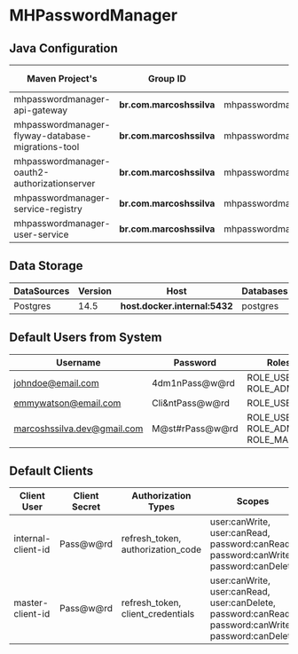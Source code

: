 # MHPasswordManager

## Java Configuration
| Maven Project's                                   | Group ID                 | Artifact ID                                       | Version            | Java Version | Spring Boot | Spring Cloud |
|---------------------------------------------------|--------------------------|---------------------------------------------------|--------------------|--------------|-------------|--------------|
| mhpasswordmanager-api-gateway                     | **br.com.marcoshssilva** | mhpasswordmanager.api.gateway                     | **0.0.1-SNAPSHOT** | temurin-11   | 2.7.3       | 2021.0.3     |
| mhpasswordmanager-flyway-database-migrations-tool | **br.com.marcoshssilva** | mhpasswordmanager.flyway.database.migrations.tool | **0.0.1-SNAPSHOT** | temurin-11   | 2.7.3       | 2021.0.3     |
| mhpasswordmanager-oauth2-authorizationserver      | **br.com.marcoshssilva** | mhpasswordmanager.oauth2.authorization.server     | **0.0.1-SNAPSHOT** | temurin-11   | 2.7.3       | 2021.0.3     |
| mhpasswordmanager-service-registry                | **br.com.marcoshssilva** | mhpasswordmanager.service.registry                | **0.0.1-SNAPSHOT** | temurin-11   | 2.7.3       | 2021.0.3     |
| mhpasswordmanager-user-service                    | **br.com.marcoshssilva** | mhpasswordmanager.userservice                     | **0.0.1-SNAPSHOT** | temurin-11   | 2.7.3       | 2021.0.3     |

## Data Storage
| DataSources | Version | Host                          | Databases | Schemas  | Username | Password |
|-------------|---------|-------------------------------|-----------|----------|----------|----------|
| Postgres    | 14.5    | **host.docker.internal:5432** | postgres  | db_users | postgres | postgres |

## Default Users from System
| Username                    | Password        | Roles                              |
|-----------------------------|-----------------|------------------------------------|
| johndoe@email.com           | 4dm1nPass@w@rd  | ROLE_USER, ROLE_ADMIN              |
| emmywatson@email.com        | Cli&ntPass@w@rd | ROLE_USER                          |
| marcoshssilva.dev@gmail.com | M@st#rPass@w@rd | ROLE_USER, ROLE_ADMIN, ROLE_MASTER |

## Default Clients
| Client User         | Client Secret | Authorization Types               | Scopes                                                                                               | Redirect URI's                                                                                                                              | Properties                                                                       |
|---------------------|---------------|-----------------------------------|------------------------------------------------------------------------------------------------------|---------------------------------------------------------------------------------------------------------------------------------------------|----------------------------------------------------------------------------------|
| internal-client-id  | Pass@w@rd     | refresh_token, authorization_code | user:canWrite, user:canRead, password:canRead, password:canWrite, password:canDelete                 | http://localhost/auth/authorize, https://oidcdebugger.com/debug, http://localhost:4200/auth/authorize, http://localhost:8100/auth/authorize | TOKEN_EXPIRATION=1DAY, REFRESH_TOKEN_EXPIRATION=2DAY, REUSABLE_REFRESH_TOKEN=OFF |
| master-client-id    | Pass@w@rd     | refresh_token, client_credentials | user:canWrite, user:canRead, user:canDelete, password:canRead, password:canWrite, password:canDelete | -                                                                                                                                           | TOKEN_EXPIRATION=1DAY, REFRESH_TOKEN_EXPIRATION=2DAY, REUSABLE_REFRESH_TOKEN=OFF |
